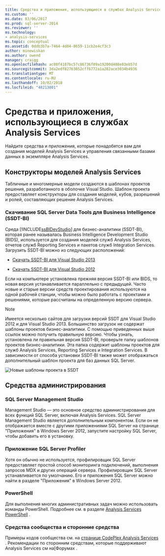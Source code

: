 ```yaml
---
title: Средства и приложения, использующиеся в службах Analysis Services | Документация Майкрософт
ms.custom: ''
ms.date: 03/06/2017
ms.prod: sql-server-2014
ms.reviewer: ''
ms.technology:
- analysis-services
ms.topic: conceptual
ms.assetid: 0ddb3b7a-7464-4d04-8659-11cb2e4cf3c3
author: minewiskan
ms.author: owend
manager: craigg
ms.openlocfilehash: ac80f4187bc57c86736f09a19200d408e83eb57d
ms.sourcegitcommit: 3da2edf82763852cff6772a1a282ace3034b4936
ms.translationtype: MT
ms.contentlocale: ru-RU
ms.lasthandoff: 10/02/2018
ms.locfileid: "48213801"
---
```

# <a name="tools-and-applications-used-in-analysis-services"></a>Средства и приложения, использующиеся в службах Analysis Services
  Найдите средства и приложения, которые понадобятся вам для создания моделей Analysis Services и управления связанными базами данных в экземпляре Analysis Services.  
  
## <a name="analysis-services-model-designers"></a>Конструкторы моделей Analysis Services  
 Табличные и многомерные модели создаются в шаблонах проектов решения, разработанного в оболочке Visual Studio. Шаблон проекта предоставляет конструкторы для создания моделей, кубов, разрешений и ролей, составляющих решение Analysis Services.  
  
### <a name="download-sql-server-data-tools-for-business-intelligence-ssdt-bi"></a>Скачивание SQL Server Data Tools для Business Intelligence (SSDT-BI)  
 Среда [!INCLUDE[ssBIDevStudio](../includes/ssbidevstudio-md.md)] для бизнес-аналитики (SSDT-BI), которая ранее называлась Business Intelligence Development Studio (BIDS), используется для создания моделей служб Analysis Services, отчетов служб Reporting Services и пакетов служб Integration Services. Загрузить SSDT-BI можно из следующих расположений:  
  
-   [Скачать SSDT-BI для Visual Studio 2013](http://go.microsoft.com/fwlink/p/?LinkId=396526)  
  
-   [Скачать SSDT-BI для Visual Studio 2012](http://go.microsoft.com/fwlink/p/?LinkID=273673)  
  
 Если на компьютере установлена прежняя версия SSDT-BI или BIDS, то новая версия устанавливается параллельно с предыдущей. Часто новые и старые версии средств проектирования используются на одной рабочей станции, чтобы можно было работать с проектами и решениями, которые рассчитаны на определенную версию сервера.  
  
> [!NOTE]  
>  Имеется несколько сайтов для загрузки версий SSDT для Visual Studio 2012 и для Visual Studio 2013. Большинство загрузок не содержат шаблоны проектов бизнес-аналитики. С помощью приведенных выше ссылок можно получить правильную версию. Чтобы узнать, установлена ли правильная версия SSDT-BI, проверьте папку шаблонов проектов бизнес-аналитики. Эта папка содержит шаблоны проектов для служб Analysis Services, Reporting Services и Integration Services. В зависимости от способа установки SSDT-BI также может отображаться дополнительный шаблон проекта для баз данных SQL Server.  
  
 ![Новые шаблоны проекта в SSDT](media/ssdt-biprojects.png "Новые шаблоны проекта в SSDT")  
  
## <a name="administrative-tools"></a>Средства администрирования  
  
### <a name="sql-server-management-studio"></a>SQL Server Management Studio  
 Management Studio — это основное средство администрирования для всех функций SQL Server, включая Analysis Services. SQL Server Management Studio является дополнительным компонентом. Если он не отображается вместе с другими приложениями SQL Server на странице "Приложения" в Windows Server 2012, запустите настройку SQL Server, чтобы добавить его в установку.  
  
### <a name="sql-server-profiler"></a>Приложение SQL Server Profiler  
 Хотя он обычно не используется, профилировщик SQL Server предоставляет простой способ мониторинга подключений, выполнения запросов MDX и других операций сервера. Профилировщик SQL Server устанавливается по умолчанию. Его и приложения SQL Server можно найти в разделе "Приложения" в Windows Server 2012.  
  
### <a name="powershell"></a>PowerShell  
 Для выполнения многих административных задач можно использовать команды PowerShell. Подробнее см. в разделе [Analysis Services PowerShell](analysis-services-powershell.md) .  
  
### <a name="community-and-third-party-tools"></a>Средства сообщества и сторонние средства  
 Примеры кодов сообщества см. на [странице CodePlex Analysis Services](http://sqlsrvanalysissrvcs.codeplex.com/) . Рекомендации по сторонним средствам, которые поддерживают Analysis Services см на[Форумах .  
  
  
